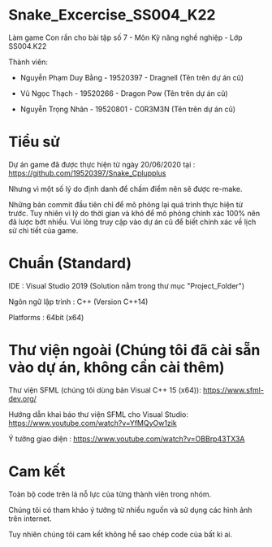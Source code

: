 # Snake_Excercise_SS004_K22

Làm game Con rắn cho bài tập số 7 - Môn Kỹ năng nghề nghiệp - Lớp SS004.K22

Thành viên:

- Nguyễn Phạm Duy Bằng - 19520397 - Dragnell (Tên trên dự án cũ)

- Vũ Ngọc Thạch - 19520266 - Dragon Pow (Tên trên dự án cũ)

- Nguyễn Trọng Nhân - 19520801 - C0R3M3N (Tên trên dự án cũ)

# Tiểu sử

Dự án game đã được thực hiện từ ngày 20/06/2020 tại : https://github.com/19520397/Snake_Cplupplus

Nhưng vì một số lý do định danh để chấm điểm nên sẽ được re-make.

Những bản commit đầu tiên chỉ để mô phỏng lại quá trình thực hiện từ trước. Tuy nhiên vì lý do thời gian và khó để mô phỏng chính xác 100% nên đã lược bớt nhiều. Vui lòng truy cập vào dự án cũ để biết chính xác về lịch sử chi tiết của game.

# Chuẩn (Standard)

IDE : Visual Studio 2019 (Solution nằm trong thư mục "Project_Folder")

Ngôn ngữ lập trình : C++ (Version C++14)

Platforms : 64bit (x64)

# Thư viện ngoài (Chúng tôi đã cài sẵn vào dự án, không cần cài thêm)

Thư viện SFML (chúng tôi dùng bản Visual C++ 15 (x64)): https://www.sfml-dev.org/

Hướng dẫn khai báo thư viện SFML cho Visual Studio: https://www.youtube.com/watch?v=YfMQyOw1zik

Ý tưởng giao diện : https://www.youtube.com/watch?v=OBBrp43TX3A

# Cam kết

Toàn bộ code trên là nỗ lực của từng thành viên trong nhóm.

Chúng tôi có tham khảo ý tưởng từ nhiều nguồn và sử dụng các hình ảnh trên internet.

Tuy nhiên chúng tôi cam kết không hề sao chép code của bất kì ai.
